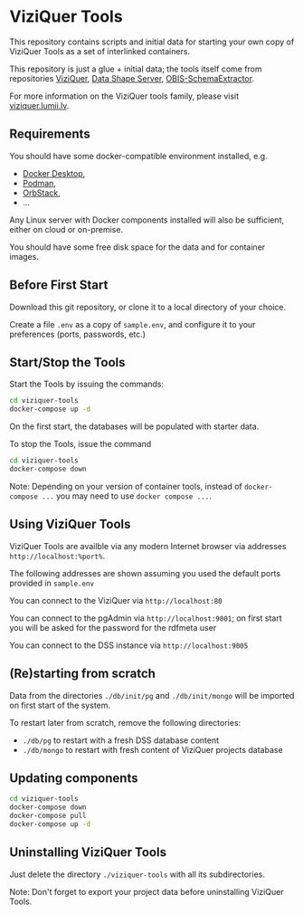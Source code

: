 # ViziQuer Tools

This repository contains scripts and initial data for starting your own copy of ViziQuer Tools as a set of interlinked containers.

This repository is just a glue + initial data; the tools itself come from repositories [ViziQuer](https://github.com/LUMII-Syslab/viziquer), [Data Shape Server](https://github.com/LUMII-Syslab/data-shape-server), [OBIS-SchemaExtractor](https://github.com/LUMII-Syslab/OBIS-SchemaExtractor).

For more information on the ViziQuer tools family, please visit [viziquer.lumii.lv](https://viziquer.lumii.lv/).

## Requirements

You should have some docker-compatible environment installed, e.g.

- [Docker Desktop](https://www.docker.com/products/docker-desktop/),
- [Podman](https://podman.io/),
- [OrbStack](https://orbstack.dev/),
- ...

Any Linux server with Docker components installed will also be sufficient, either on cloud or on-premise.

You should have some free disk space for the data and for container images.

## Before First Start

Download this git repository, or clone it to a local directory of your choice.

Create a file `.env` as a copy of `sample.env`, and configure it to your preferences (ports, passwords, etc.)

## Start/Stop the Tools

Start the Tools by issuing the commands:

```bash
cd viziquer-tools
docker-compose up -d
```

On the first start, the databases will be populated with starter data.

To stop the Tools, issue the command

```bash
cd viziquer-tools
docker-compose down
```

Note: Depending on your version of container tools, instead of `docker-compose ...` you may need to use `docker compose ...`.

## Using ViziQuer Tools

ViziQuer Tools are availble via any modern Internet browser via addresses `http://localhost:%port%`.

The following addresses are shown assuming you used the default ports provided in `sample.env`

You can connect to the ViziQuer via `http://localhost:80`

You can connect to the pgAdmin via `http://localhost:9001`; on first start you will be asked for the password for the rdfmeta user

You can connect to the DSS instance via `http://localhost:9005`

## (Re)starting from scratch

Data from the directories `./db/init/pg` and `./db/init/mongo` will be imported on first start of the system.

To restart later from scratch, remove the following directories:

- `./db/pg` to restart with a fresh DSS database content
- `./db/mongo` to restart with fresh content of ViziQuer projects database

## Updating components

```bash
cd viziquer-tools
docker-compose down
docker-compose pull
docker-compose up -d
```

## Uninstalling ViziQuer Tools

Just delete the directory `./viziquer-tools` with all its subdirectories.

Note: Don't forget to export your project data before uninstalling ViziQuer Tools.
